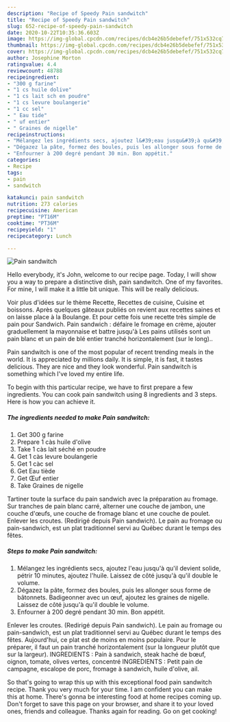 ```yaml
---
description: "Recipe of Speedy Pain sandwitch"
title: "Recipe of Speedy Pain sandwitch"
slug: 652-recipe-of-speedy-pain-sandwitch
date: 2020-10-22T10:35:36.603Z
image: https://img-global.cpcdn.com/recipes/dcb4e26b5debefef/751x532cq70/pain-sandwitch-photo-principale-de-la-recette.jpg
thumbnail: https://img-global.cpcdn.com/recipes/dcb4e26b5debefef/751x532cq70/pain-sandwitch-photo-principale-de-la-recette.jpg
cover: https://img-global.cpcdn.com/recipes/dcb4e26b5debefef/751x532cq70/pain-sandwitch-photo-principale-de-la-recette.jpg
author: Josephine Morton
ratingvalue: 4.4
reviewcount: 48788
recipeingredient:
- "300 g farine"
- "1 cs huile dolive"
- "1 cs lait sch en poudre"
- "1 cs levure boulangerie"
- "1 cc sel"
- " Eau tide"
- " uf entier"
- " Graines de nigelle"
recipeinstructions:
- "Mélangez les ingrédients secs, ajoutez l&#39;eau jusqu&#39;à qu&#39;il devient solide, pétrir 10 minutes, ajoutez l&#39;huile. Laissez de côté jusqu&#39;à qu&#39;il double le volume."
- "Dégazez la pâte, formez des boules, puis les allonger sous forme de bâtonnets. Badigeonner avec un œuf, ajoutez les graines de nigelle. Laissez de côté jusqu&#39;à qu&#39;il double le volume."
- "Enfourner à 200 degré pendant 30 min. Bon appétit."
categories:
- Recipe
tags:
- pain
- sandwitch

katakunci: pain sandwitch 
nutrition: 273 calories
recipecuisine: American
preptime: "PT16M"
cooktime: "PT36M"
recipeyield: "1"
recipecategory: Lunch

---
```



![Pain sandwitch](https://img-global.cpcdn.com/recipes/dcb4e26b5debefef/751x532cq70/pain-sandwitch-photo-principale-de-la-recette.jpg)

Hello everybody, it's John, welcome to our recipe page. Today, I will show you a way to prepare a distinctive dish, pain sandwitch. One of my favorites. For mine, I will make it a little bit unique. This will be really delicious.

Voir plus d&#39;idées sur le thème Recette, Recettes de cuisine, Cuisine et boissons. Après quelques gâteaux publiés on revient aux recettes saines et on laisse place à la Boulange. Et pour cette fois une recette très simple de pain pour Sandwich. Pain sandwich : défaire le fromage en crème, ajouter graduellement la mayonnaise et battre jusqu&#39;à Les pains utilisés sont un pain blanc et un pain de blé entier tranché horizontalement (sur le long)..

Pain sandwitch is one of the most popular of recent trending meals in the world. It is appreciated by millions daily. It is simple, it is fast, it tastes delicious. They are nice and they look wonderful. Pain sandwitch is something which I've loved my entire life.


To begin with this particular recipe, we have to first prepare a few ingredients. You can cook pain sandwitch using 8 ingredients and 3 steps. Here is how you can achieve it.

<!--inarticleads1-->

##### The ingredients needed to make Pain sandwitch:

1. Get 300 g farine
1. Prepare 1 càs huile d&#39;olive
1. Take 1 càs lait séché en poudre
1. Get 1 càs levure boulangerie
1. Get 1 càc sel
1. Get  Eau tiède
1. Get  Œuf entier
1. Take  Graines de nigelle


Tartiner toute la surface du pain sandwich avec la préparation au fromage. Sur tranches de pain blanc carré, alterner une couche de jambon, une couche d&#39;œufs, une couche de fromage blanc et une couche de poulet. Enlever les croutes. (Redirigé depuis Pain sandwich). Le pain au fromage ou pain-sandwich, est un plat traditionnel servi au Québec durant le temps des fêtes. 

<!--inarticleads2-->

##### Steps to make Pain sandwitch:

1. Mélangez les ingrédients secs, ajoutez l&#39;eau jusqu&#39;à qu&#39;il devient solide, pétrir 10 minutes, ajoutez l&#39;huile. Laissez de côté jusqu&#39;à qu&#39;il double le volume.
1. Dégazez la pâte, formez des boules, puis les allonger sous forme de bâtonnets. Badigeonner avec un œuf, ajoutez les graines de nigelle. Laissez de côté jusqu&#39;à qu&#39;il double le volume.
1. Enfourner à 200 degré pendant 30 min. Bon appétit.


Enlever les croutes. (Redirigé depuis Pain sandwich). Le pain au fromage ou pain-sandwich, est un plat traditionnel servi au Québec durant le temps des fêtes. Aujourd&#39;hui, ce plat est de moins en moins populaire. Pour le préparer, il faut un pain tranché horizontalement (sur la longueur plutôt que sur la largeur). INGREDIENTS : Pain à sandwich, steak haché de bœuf, oignon, tomate, olives vertes, concentré INGREDIENTS : Petit pain de campagne, escalope de porc, fromage à sandwich, huile d&#39;olive, ail. 

So that's going to wrap this up with this exceptional food pain sandwitch recipe. Thank you very much for your time. I am confident you can make this at home. There's gonna be interesting food at home recipes coming up. Don't forget to save this page on your browser, and share it to your loved ones, friends and colleague. Thanks again for reading. Go on get cooking!
